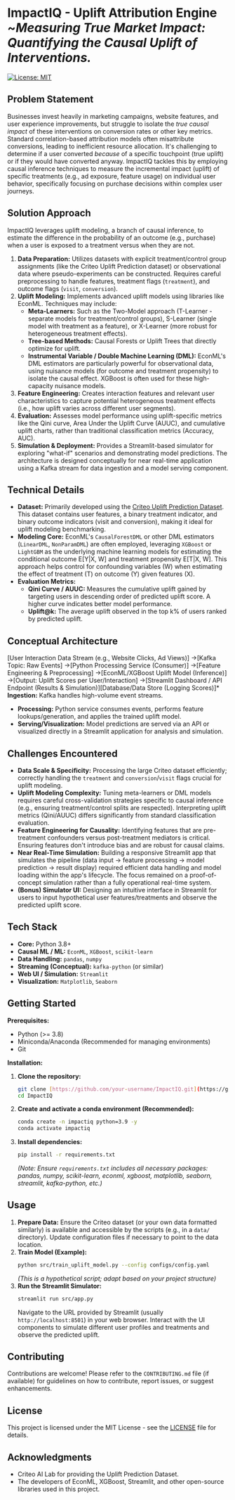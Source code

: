 # ImpactIQ - Uplift Attribution Engine ~*Measuring True Market Impact: Quantifying the Causal Uplift of Interventions.*
[![License: MIT](https://img.shields.io/badge/License-MIT-yellow.svg)](https://opensource.org/licenses/MIT)

## Problem Statement
Businesses invest heavily in marketing campaigns, website features, and user experience improvements, but struggle to isolate the *true causal impact* of these interventions on conversion rates or other key metrics. Standard correlation-based attribution models often misattribute conversions, leading to inefficient resource allocation. It's challenging to determine if a user converted *because* of a specific touchpoint (true uplift) or if they would have converted anyway. ImpactIQ tackles this by employing causal inference techniques to measure the incremental impact (uplift) of specific treatments (e.g., ad exposure, feature usage) on individual user behavior, specifically focusing on purchase decisions within complex user journeys.

## Solution Approach
ImpactIQ leverages uplift modeling, a branch of causal inference, to estimate the difference in the probability of an outcome (e.g., purchase) when a user is exposed to a treatment versus when they are not.

1.  **Data Preparation:** Utilizes datasets with explicit treatment/control group assignments (like the Criteo Uplift Prediction dataset) or observational data where pseudo-experiments can be constructed. Requires careful preprocessing to handle features, treatment flags (`treatment`), and outcome flags (`visit`, `conversion`).
2.  **Uplift Modeling:** Implements advanced uplift models using libraries like EconML. Techniques may include:
    * **Meta-Learners:** Such as the Two-Model approach (T-Learner - separate models for treatment/control groups), S-Learner (single model with treatment as a feature), or X-Learner (more robust for heterogeneous treatment effects).
    * **Tree-based Methods:** Causal Forests or Uplift Trees that directly optimize for uplift.
    * **Instrumental Variable / Double Machine Learning (DML):** EconML's DML estimators are particularly powerful for observational data, using nuisance models (for outcome and treatment propensity) to isolate the causal effect. XGBoost is often used for these high-capacity nuisance models.
3.  **Feature Engineering:** Creates interaction features and relevant user characteristics to capture potential heterogeneous treatment effects (i.e., how uplift varies across different user segments).
4.  **Evaluation:** Assesses model performance using uplift-specific metrics like the Qini curve, Area Under the Uplift Curve (AUUC), and cumulative uplift charts, rather than traditional classification metrics (Accuracy, AUC).
5.  **Simulation & Deployment:** Provides a Streamlit-based simulator for exploring "what-if" scenarios and demonstrating model predictions. The architecture is designed conceptually for near real-time application using a Kafka stream for data ingestion and a model serving component.

## Technical Details
* **Dataset:** Primarily developed using the [Criteo Uplift Prediction Dataset](https://ailab.criteo.com/criteo-uplift-prediction-dataset/). This dataset contains user features, a binary treatment indicator, and binary outcome indicators (visit and conversion), making it ideal for uplift modeling benchmarking.
* **Modeling Core:** EconML's `CausalForestDML` or other DML estimators (`LinearDML`, `NonParamDML`) are often employed, leveraging `XGBoost` or `LightGBM` as the underlying machine learning models for estimating the conditional outcome E\[Y|X, W] and treatment propensity E\[T|X, W]. This approach helps control for confounding variables (W) when estimating the effect of treatment (T) on outcome (Y) given features (X).
* **Evaluation Metrics:**
    * **Qini Curve / AUUC:** Measures the cumulative uplift gained by targeting users in descending order of predicted uplift score. A higher curve indicates better model performance.
    * **Uplift@k:** The average uplift observed in the top k% of users ranked by predicted uplift.

## Conceptual Architecture
[User Interaction Data Stream (e.g., Website Clicks, Ad Views)] ->[Kafka Topic: Raw Events] ->[Python Processing Service (Consumer)] ->[Feature Engineering & Preprocessing] ->[EconML/XGBoost Uplift Model (Inference)] ->[Output: Uplift Scores per User/Interaction] ->[Streamlit Dashboard / API Endpoint (Results & Simulation)][Database/Data Store (Logging Scores)]* **Ingestion:** Kafka handles high-volume event streams.
* **Processing:** Python service consumes events, performs feature lookups/generation, and applies the trained uplift model.
* **Serving/Visualization:** Model predictions are served via an API or visualized directly in a Streamlit application for analysis and simulation.

## Challenges Encountered
* **Data Scale & Specificity:** Processing the large Criteo dataset efficiently; correctly handling the `treatment` and `conversion`/`visit` flags crucial for uplift modeling.
* **Uplift Modeling Complexity:** Tuning meta-learners or DML models requires careful cross-validation strategies specific to causal inference (e.g., ensuring treatment/control splits are respected). Interpreting uplift metrics (Qini/AUUC) differs significantly from standard classification evaluation.
* **Feature Engineering for Causality:** Identifying features that are pre-treatment confounders versus post-treatment mediators is critical. Ensuring features don't introduce bias and are robust for causal claims.
* **Near Real-Time Simulation:** Building a responsive Streamlit app that simulates the pipeline (data input -> feature processing -> model prediction -> result display) required efficient data handling and model loading within the app's lifecycle. The focus remained on a proof-of-concept simulation rather than a fully operational real-time system.
* **(Bonus) Simulator UI:** Designing an intuitive interface in Streamlit for users to input hypothetical user features/treatments and observe the predicted uplift score.

## Tech Stack
* **Core:** Python 3.8+
* **Causal ML / ML:** `EconML`, `XGBoost`, `scikit-learn`
* **Data Handling:** `pandas`, `numpy`
* **Streaming (Conceptual):** `kafka-python` (or similar)
* **Web UI / Simulation:** `Streamlit`
* **Visualization:** `Matplotlib`, `Seaborn`

## Getting Started
**Prerequisites:**
* Python (>= 3.8)
* Miniconda/Anaconda (Recommended for managing environments)
* Git

**Installation:**
1.  **Clone the repository:**
    ```bash
    git clone [https://github.com/your-username/ImpactIQ.git](https://github.com/your-username/ImpactIQ.git) # Replace with your repo URL
    cd ImpactIQ
    ```
2.  **Create and activate a conda environment (Recommended):**
    ```bash
    conda create -n impactiq python=3.9 -y
    conda activate impactiq
    ```
3.  **Install dependencies:**
    ```bash
    pip install -r requirements.txt
    ```
    *(Note: Ensure `requirements.txt` includes all necessary packages: pandas, numpy, scikit-learn, econml, xgboost, matplotlib, seaborn, streamlit, kafka-python, etc.)*

## Usage
1.  **Prepare Data:** Ensure the Criteo dataset (or your own data formatted similarly) is available and accessible by the scripts (e.g., in a `data/` directory). Update configuration files if necessary to point to the data location.
2.  **Train Model (Example):**
    ```bash
    python src/train_uplift_model.py --config configs/config.yaml
    ```
    *(This is a hypothetical script; adapt based on your project structure)*
3.  **Run the Streamlit Simulator:**
    ```bash
    streamlit run src/app.py
    ```
    Navigate to the URL provided by Streamlit (usually `http://localhost:8501`) in your web browser. Interact with the UI components to simulate different user profiles and treatments and observe the predicted uplift.

## Contributing
Contributions are welcome! Please refer to the `CONTRIBUTING.md` file (if available) for guidelines on how to contribute, report issues, or suggest enhancements.

## License
This project is licensed under the MIT License - see the [LICENSE](LICENSE) file for details.

## Acknowledgments
* Criteo AI Lab for providing the Uplift Prediction Dataset.
* The developers of EconML, XGBoost, Streamlit, and other open-source libraries used in this project.
